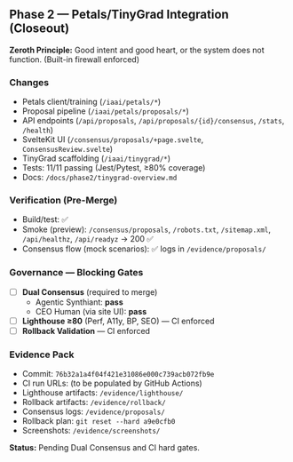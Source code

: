 ## Phase 2 — Petals/TinyGrad Integration (Closeout)

**Zeroth Principle:** Good intent and good heart, or the system does not function. (Built-in firewall enforced)

### Changes
- Petals client/training (`/iaai/petals/*`)
- Proposal pipeline (`/iaai/petals/proposals/*`)
- API endpoints (`/api/proposals`, `/api/proposals/{id}/consensus`, `/stats`, `/health`)
- SvelteKit UI (`/consensus/proposals/+page.svelte`, `ConsensusReview.svelte`)
- TinyGrad scaffolding (`/iaai/tinygrad/*`)
- Tests: 11/11 passing (Jest/Pytest, ≥80% coverage)
- Docs: `/docs/phase2/tinygrad-overview.md`

### Verification (Pre-Merge)
- Build/test: ✅
- Smoke (preview): `/consensus/proposals`, `/robots.txt`, `/sitemap.xml`, `/api/healthz`, `/api/readyz` → 200 ✅
- Consensus flow (mock scenarios): ✅ logs in `/evidence/proposals/`

### Governance — Blocking Gates
- [ ] **Dual Consensus** (required to merge)
  - Agentic Synthiant: **pass**
  - CEO Human (via site UI): **pass**
- [ ] **Lighthouse ≥80** (Perf, A11y, BP, SEO) — CI enforced
- [ ] **Rollback Validation** — CI enforced

### Evidence Pack
- Commit: `76b32a1a4f04f421e31086e000c739acb072fb9e`
- CI run URLs: (to be populated by GitHub Actions)
- Lighthouse artifacts: `/evidence/lighthouse/`
- Rollback artifacts: `/evidence/rollback/`
- Consensus logs: `/evidence/proposals/`
- Rollback plan: `git reset --hard a9e0cfb0`
- Screenshots: `/evidence/screenshots/`

**Status:** Pending Dual Consensus and CI hard gates.
